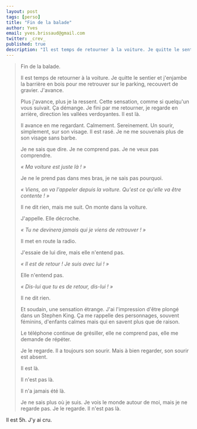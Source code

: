 ```yaml
---
layout: post
tags: [perso]
title: "Fin de la balade"
author: Yves
email: yves.brissaud@gmail.com
twitter: _crev_
published: true
description: "Il est temps de retourner à la voiture. Je quitte le sentier et j'enjambe la barrière en bois pour me retrouver sur le parking, recouvert de gravier. J'avance."
---
```


> Fin de la balade.
>
> Il est temps de retourner à la voiture. Je quitte le sentier et j'enjambe la barrière en bois pour me retrouver sur le parking, recouvert de gravier. J'avance.
>
> Plus j'avance, plus je la ressent. Cette sensation, comme si quelqu'un vous suivait. Ça démange. Je fini par me retourner, je regarde en arrière, direction les vallées verdoyantes. Il est là.
>
> Il avance en me regardant. Calmement. Sereinement. Un sourir, simplement, sur son visage. Il est rasé. Je ne me souvenais plus de son visage sans barbe.
>
> Je ne sais que dire. Je ne comprend pas. Je ne veux pas comprendre.
>
> _« Ma voiture est juste là ! »_
>
> Je ne le prend pas dans mes bras, je ne sais pas pourquoi.
>
> _« Viens, on va l'appeler depuis la voiture. Qu'est ce qu'elle va être contente ! »_
>
> Il ne dit rien, mais me suit. On monte dans la voiture.
>
> J'appelle. Elle décroche.
>
> _« Tu ne devinera jamais qui je viens de retrouver ! »_
>
> Il met en route la radio.
>
> J'essaie de lui dire, mais elle n'entend pas.
>
> _« Il est de retour ! Je suis avec lui ! »_
>
> Elle n'entend pas.
>
> _« Dis-lui que tu es de retour, dis-lui ! »_
>
> Il ne dit rien.
>
> Et soudain, une sensation étrange. J'ai l'impression d'être plongé dans un Stephen King. Ça me rappelle des personnages, souvent féminins, d'enfants calmes mais qui en savent plus que de raison.
>
> Le téléphone continue de grésiller, elle ne comprend pas, elle me demande de répéter.
>
> Je le regarde. Il a toujours son sourir. Mais à bien regarder, son sourir est absent.
>
> Il est là.
>
> Il n'est pas là.
>
> Il n'a jamais été là.
>
> Je ne sais plus où je suis. Je vois le monde autour de moi, mais je ne regarde pas. Je le regarde. Il n'est pas là.

Il est 5h. J'y ai cru.

